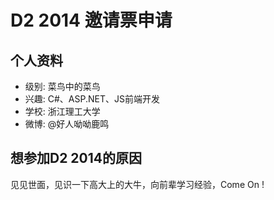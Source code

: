 # D2 2014 邀请票申请 

## 个人资料
- 级别: 菜鸟中的菜鸟
- 兴趣: C#、ASP.NET、JS前端开发
- 学校: 浙江理工大学
- 微博: @好人呦呦鹿鸣


## 想参加D2 2014的原因
 见见世面，见识一下高大上的大牛，向前辈学习经验，Come On !
